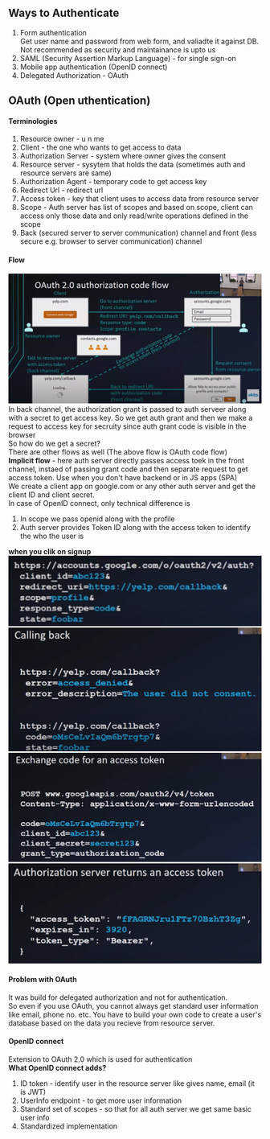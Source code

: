 ## Ways to Authenticate
1. Form authentication  
Get user name and password from web form, and valiadte it against DB. Not recommended as security and maintainance is upto us  
2. SAML (Security Assertion Markup Language) - for single sign-on  
3. Mobile app authentication (OpenID connect)  
4. Delegated Authorization - OAuth

## OAuth (Open uthentication)
#### Terminologies
1. Resource owner - u n me
2. Client - the one who wants to get access to data
3. Authorization Server - system where owner gives the consent 
4. Resource server - sysytem that holds the data (sometimes auth and resource servers are same)
5. Authorization Agent - temporary code to get access key
6. Redirect Url - redirect url
7. Access token - key that client uses to access data from resource server
8. Scope - Auth server has list of scopes and based on scope, client can access only those data and only read/write operations defined in the scope
9. Back (secured server to server communication) channel and front (less secure e.g. browser to server communication) channel

#### Flow
![alt text](PNG/oauthflow.PNG "Title")  
In back channel, the authorization grant is passed to auth serveer along with a secret to get access key. So we get auth grant and then we make a request to access key for secruity since auth grant code is visible in the browser  
So how do we get a secret?  
There are other flows as well (The above flow is OAuth code flow)  
**Implicit flow** - here auth server directly passes access toek in the front channel, instaed of passing grant code and then separate request to get access token. Use when you don't have backend or in JS apps (SPA)  
We create a client app on google.com or any other auth server and get the client ID and client secret.  
In case of OpenID connect, only technical difference is  
1. In scope we pass openid along with the profile
2. Auth server provides Token ID along with the access token to identify the who the user is  

**when you clik on signup**  
![alt text](PNG/signup.PNG "Title")  
![alt text](PNG/callback.PNG "Title")  
![alt text](PNG/gettoken.PNG "Title")  
![alt text](PNG/response.PNG "Title")   

#### Problem with OAuth
It was build for delegated authorization and not for authentication.  
So even if you use OAuth, you cannot always get standard user information like email, phone no. etc. You have to build your own code to create a user's database based on the data you recieve from resource server.  

#### OpenID connect
Extension to OAuth 2.0 which is used for authentication  
**What OpenID connect adds?**  
1. ID token - identify user in the resource server like gives name, email (it is JWT)
2. UserInfo endpoint - to get more user information
3. Standard set of scopes - so that for all auth server we get same basic user info
4. Standardized implementation
